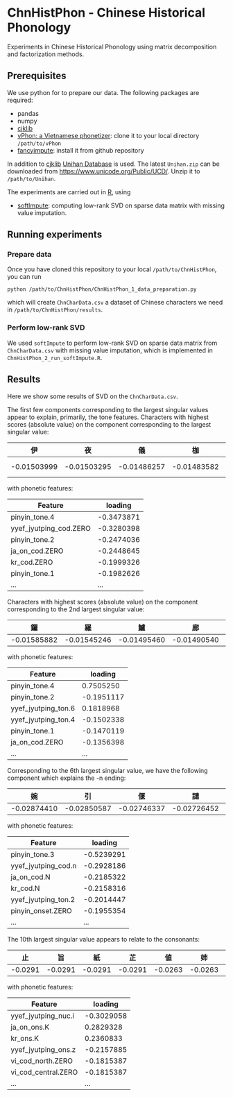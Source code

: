 # ChnHistPhon - Chinese Historical Phonology

Experiments in Chinese Historical Phonology using matrix decomposition and factorization methods.

## Prerequisites
We use python for to prepare our data. The following packages are required:
 - pandas
 - numpy
 - [cjklib](https://pypi.org/project/cjklib/)
 - [vPhon: a Vietnamese phonetizer](https://github.com/kirbyj/vPhon): clone it to your local directory `/path/to/vPhon`
 - [fancyimpute](https://github.com/iskandr/fancyimpute): install it from github repository

In addition to [cjklib](https://pypi.org/project/cjklib/) [Unihan Database](http://unicode.org/charts/unihan.html) is used. The latest `Unihan.zip` can be downloaded from https://www.unicode.org/Public/UCD/. Unzip it to `/path/to/Unihan`.

The experiments are carried out in [R](https://www.r-project.org/), using 
 - [softImpute](https://cran.r-project.org/web/packages/softImpute/index.html): computing low-rank SVD on sparse data matrix with missing value imputation.
 
## Running experiments
### Prepare data 
Once you have cloned this repository to your local `/path/to/ChnHistPhon`, you can run
```
python /path/to/ChnHistPhon/ChnHistPhon_1_data_preparation.py
```
which will create `ChnCharData.csv` a dataset of Chinese characters we need in `/path/to/ChnHistPhon/results`.
### Perform low-rank SVD
We used `softImpute` to perform low-rank SVD on sparse data matrix from `ChnCharData.csv` with missing value imputation, which is implemented in `ChnHistPhon_2_run_softImpute.R`.
 
## Results
Here we show some results of SVD on the `ChnCharData.csv`. 

The first few components corresponding to the largest singular values appear to explain, primarily, the tone features. Characters with highest scores (absolute value) on the component corresponding to the largest singular value:

| 伊 | 夜 | 儀 | 枷 | 鵝 | 娥 | ... |
| ------------- | ------------- | ------------- | ------------- | ------------- | ------------- | ------------- |
| -0.01503999 | -0.01503295 | -0.01486257 | -0.01483582 | -0.01473751 | -0.01473751 ... |

with phonetic features:

| Feature  | loading |
| ------------- | ------------- |
| pinyin_tone.4  |  -0.3473871 |
| yyef_jyutping_cod.ZERO  | -0.3280398 |
| pinyin_tone.2 | -0.2474036 |
| ja_on_cod.ZERO| -0.2448645 |
| kr_cod.ZERO | -0.1999326 |
| pinyin_tone.1 | -0.1982626 |
| ... | ... |

Characters with highest scores (absolute value) on the component corresponding to the 2nd largest singular value:

| 鑼 | 羅 | 鱸 | 廊 | 搖 | 蹉 | ... |
| ------------- | ------------- | ------------- | ------------- | ------------- | ------------- | ------------- |
| -0.01585882 | -0.01545246 | -0.01495460 | -0.01490540 | -0.01464938 | -0.01463729 | ... |

with phonetic features:

| Feature  | loading |
| ------------- | ------------- |
| pinyin_tone.4  |  0.7505250 |
| pinyin_tone.2  | -0.1951117 |
| yyef_jyutping_ton.6 | 0.1818968 |
| yyef_jyutping_ton.4 | -0.1502338 |
| pinyin_tone.1 | -0.1470119 |
| ja_on_cod.ZERO | -0.1356398 |
| ... | ... |

Corresponding to the 6th largest singular value, we have the following component which explains the -n ending:

| 婉 | 引 | 偃 | 譴 | 緊 | 菫 | ... |
| ------------- | ------------- | ------------- | ------------- | ------------- | ------------- | ------------- |
| -0.02874410 | -0.02850587 | -0.02746337 | -0.02726452 | -0.02680066 | -0.02673988 | ... |

with phonetic features:

| Feature  | loading |
| ------------- | ------------- |
| pinyin_tone.3  |  -0.5239291 |
| yyef_jyutping_cod.n | -0.2928186 |
| ja_on_cod.N | -0.2185322 |
| kr_cod.N | -0.2158316 |
| yyef_jyutping_ton.2 | -0.2014447 |
| pinyin_onset.ZERO | -0.1955354 |
| ... | ... |

The 10th largest singular value appears to relate to the consonants:

| 止 | 旨 | 紙 | 芷 | 値 | 姉 | 䤠 | 高 | 指| 扺 | 齒 | 豕| 膏 | 肝 | 官 | 棺 | 痔 | 拭 | ... |
| ------------- | ------------- | ------------- | ------------- | ------------- | ------------- | ------------- | ------------- | ------------- | ------------- | ------------- | ------------- | ------------- | ------------- | ------------- | ------------- | ------------- | ------------- | ------------- |
| -0.0291 | -0.0291 | -0.0291 | -0.0291 | -0.0263 | -0.0263 |  -0.0262 | 0.0260 |  -0.0258 | -0.0255 | -0.0253 |  -0.0251 | 0.0251 | 0.0247 | 0.0247 | 0.0245 | -0.0244 | -0.0242 | ... |

with phonetic features:

| Feature  | loading |
| ------------- | ------------- |
| yyef_jyutping_nuc.i | -0.3029058 |
| ja_on_ons.K  | 0.2829328 |
| kr_ons.K | 0.2360833 |
| yyef_jyutping_ons.z | -0.2157885  |
| vi_cod_north.ZERO | -0.1815387 |
| vi_cod_central.ZERO | -0.1815387 |
| ... | ... |
